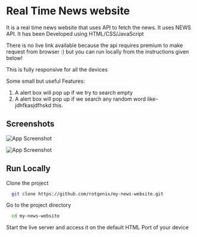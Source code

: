 
# Real Time News website
It is a real time news website that uses API to fetch the news. It uses NEWS API.
It has been
Developed using 
HTML/CSS/JavaScript

There is no live link available because the api requires premium to make request from browser :) but you can run locally from the instructions given below!



This is fully responsive for all the devices

Some small but useful Features:

1. A alert box will pop up if we try to search empty
2. A alert box will pop up if we search any random word like- jdhfkasjdfhskd this.

## Screenshots

![App Screenshot](https://raw.githubusercontent.com/rotgenix/my-news-website/main/assets/Screenshot%20(691).png)


![App Screenshot](https://raw.githubusercontent.com/rotgenix/my-news-website/main/assets/Screenshot%20(692).png)


## Run Locally

Clone the project

```bash
  git clone https://github.com/rotgenix/my-news-website.git
```

Go to the project directory

```bash
  cd my-news-website
```

Start the live server and access it on the default HTML Port of your device
